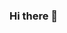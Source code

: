 ### Hi there 👋

<!--
**Koreijutsu/Koreijutsu** is a ✨ _special_ ✨ repository because its `README.md` (this file) appears on your GitHub profile.

Here are some ideas to get you started:

### Jestem Kamil

### - 🔭 Obecnie próbuję coś zrobić :)
### - 🌱 Uczę się Pythona.
### - 💬 Możesz mnie zapytać o co chcesz, tylko czy odpowiedź ci będzie pasować to już inna rzecz.
### - ⚡ Fun fact: Brak
-->

